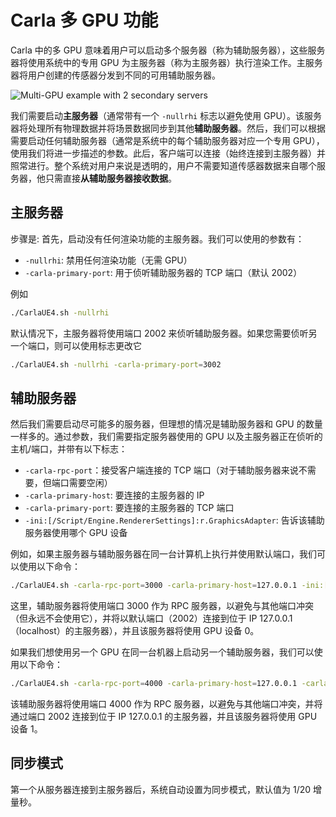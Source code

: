 # Carla 多 GPU 功能

Carla 中的多 GPU 意味着用户可以启动多个服务器（称为辅助服务器），这些服务器将使用系统中的专用 GPU 为主服务器（称为主服务器）执行渲染工作。主服务器将用户创建的传感器分发到不同的可用辅助服务器。

![Multi-GPU example with 2 secondary servers](img/multigpu-example.png)

我们需要启动**主服务器**（通常带有一个 `-nullrhi` 标志以避免使用 GPU）。该服务器将处理所有物理数据并将场景数据同步到其他**辅助服务器**。然后，我们可以根据需要启动任何辅助服务器（通常是系统中的每个辅助服务器对应一个专用 GPU），使用我们将进一步描述的参数。此后，客户端可以连接（始终连接到主服务器）并照常进行。整个系统对用户来说是透明的，用户不需要知道传感器数据来自哪个服务器，他只需直接**从辅助服务器接收数据**。


## 主服务器

步骤是: 首先，启动没有任何渲染功能的主服务器。我们可以使用的参数有：

* `-nullrhi`: 禁用任何渲染功能（无需 GPU）
* `-carla-primary-port`: 用于侦听辅助服务器的 TCP 端口（默认 2002）

例如

```sh
./CarlaUE4.sh -nullrhi
```

默认情况下，主服务器将使用端口 2002 来侦听辅助服务器。如果您需要侦听另一个端口，则可以使用标志更改它

```sh
./CarlaUE4.sh -nullrhi -carla-primary-port=3002
```

## 辅助服务器

然后我们需要启动尽可能多的服务器，但理想的情况是辅助服务器和 GPU 的数量一样多的。通过参数，我们需要指定服务器使用的 GPU 以及主服务器正在侦听的主机/端口，并带有以下标志：

  * `-carla-rpc-port`：接受客户端连接的 TCP 端口（对于辅助服务器来说不需要，但端口需要空闲）
  * `-carla-primary-host`: 要连接的主服务器的 IP
  * `-carla-primary-port`: 要连接的主服务器的 TCP 端口
  * `-ini:[/Script/Engine.RendererSettings]:r.GraphicsAdapter`: 告诉该辅助服务器使用哪个 GPU 设备

例如，如果主服务器与辅助服务器在同一台计算机上执行并使用默认端口，我们可以使用以下命令：

```sh
./CarlaUE4.sh -carla-rpc-port=3000 -carla-primary-host=127.0.0.1 -ini:[/Script/Engine.RendererSettings]:r.GraphicsAdapter=0
```

这里，辅助服务器将使用端口 3000 作为 RPC 服务器，以避免与其他端口冲突（但永远不会使用它），并将以默认端口（2002）连接到位于 IP 127.0.0.1（localhost）的主服务器），并且该服务器将使用 GPU 设备 0。

如果我们想使用另一个 GPU 在同一台机器上启动另一个辅助服务器，我们可以使用以下命令：

```sh
./CarlaUE4.sh -carla-rpc-port=4000 -carla-primary-host=127.0.0.1 -carla-primary-port=2002 -ini:[/Script/Engine.RendererSettings]:r.GraphicsAdapter=1
```

该辅助服务器将使用端口 4000 作为 RPC 服务器，以避免与其他端口冲突，并将通过端口 2002 连接到位于 IP 127.0.0.1 的主服务器，并且该服务器将使用 GPU 设备 1。

## 同步模式

第一个从服务器连接到主服务器后，系统自动设置为同步模式，默认值为 1/20 增量秒。

